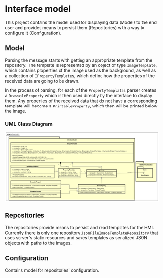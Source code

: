 # Interface model

This project contains the model used for displaying data (Model) to the end user and provides means to persist them (Repositories) with a way to configure it (Configuration).

## Model

Parsing the message starts with getting an appropriate template from the repository. The template is represented by an object of type `ImageTemplate`, which contains properties of the image used as the background, as well as a collection of `IPropertyTemplate`s, which define how the properties of the received data are going to be drawn.

In the process of parsing, for each of the `PropertyTemplates` parser creates a `DrawableProperty` which is then used directly by the interface to display them. Any properties of the received data that do not have a corresponding template will become a `PrintableProperty`, which then will be printed below the image.

### UML Class Diagram

![Model class diagram](InterfaceModelUML.png)

## Repositories

The repositories provide means to persist and read templates for the HMI. Currently there is only one repository `JsonFileImageTemplateRepository` that uses server's static resources and saves templates as serialized JSON objects with paths to the images.

## Configuration

Contains model for repositories' configuration.
